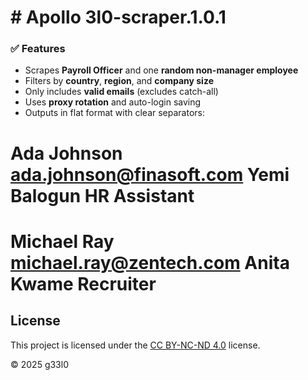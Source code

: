# # Apollo 3l0-scraper.1.0.1

### ✅ Features
- Scrapes **Payroll Officer** and one **random non-manager employee**
- Filters by **country**, **region**, and **company size**
- Only includes **valid emails** (excludes catch-all)
- Uses **proxy rotation** and auto-login saving
- Outputs in flat format with clear separators:

Ada Johnson
ada.johnson@finasoft.com
Yemi Balogun
HR Assistant
=====================================
Michael Ray
michael.ray@zentech.com
Anita Kwame
Recruiter
======================================

## License

This project is licensed under the [CC BY-NC-ND 4.0](https://creativecommons.org/licenses/by-nc-nd/4.0/) license.

© 2025 g33l0
